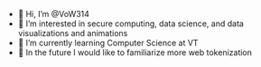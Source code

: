 - 👋 Hi, I’m @VoW314
- 👀 I’m interested in secure computing, data science, and data visualizations and animations
- 🌱 I’m currently learning Computer Science at VT
- 🍎 In the future I would like to familiarize more web tokenization


<!---
VoW314/VoW314 is a ✨ special ✨ repository because its `README.md` (this file) appears on your GitHub profile.
You can click the Preview link to take a look at your changes.
--->
